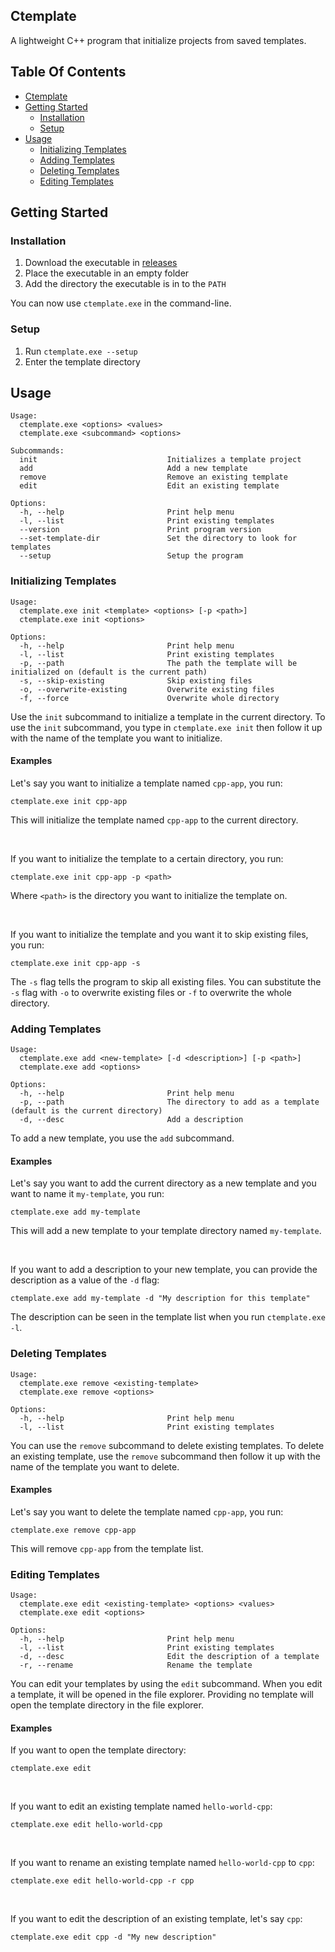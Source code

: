 ## Ctemplate
A lightweight C++ program that initialize projects from saved templates.

## Table Of Contents
- [Ctemplate](#project-template)
- [Getting Started](#getting-started)
  - [Installation](#installation)
  - [Setup](#setup)
- [Usage](#usage)
  - [Initializing Templates](#initializing-templates)
  - [Adding Templates](#adding-templates)
  - [Deleting Templates](#deleting-templates)
  - [Editing Templates](#editing-templates)

## Getting Started
### Installation
1. Download the executable in [releases](https://github.com/Scrappyz/Project-Template/releases)
2. Place the executable in an empty folder
3. Add the directory the executable is in to the `PATH`

You can now use `ctemplate.exe` in the command-line.

### Setup
1. Run `ctemplate.exe --setup`
2. Enter the template directory

## Usage
```
Usage:
  ctemplate.exe <options> <values>
  ctemplate.exe <subcommand> <options>

Subcommands:
  init                             Initializes a template project
  add                              Add a new template
  remove                           Remove an existing template
  edit                             Edit an existing template

Options:
  -h, --help                       Print help menu
  -l, --list                       Print existing templates
  --version                        Print program version
  --set-template-dir               Set the directory to look for templates
  --setup                          Setup the program
```
### Initializing Templates
```
Usage:
  ctemplate.exe init <template> <options> [-p <path>]
  ctemplate.exe init <options>

Options:
  -h, --help                       Print help menu
  -l, --list                       Print existing templates
  -p, --path                       The path the template will be initialized on (default is the current path)
  -s, --skip-existing              Skip existing files
  -o, --overwrite-existing         Overwrite existing files
  -f, --force                      Overwrite whole directory
```
Use the `init` subcommand to initialize a template in the current directory. To use the `init` subcommand, you type in `ctemplate.exe init` then follow it up with the name of the template you want to initialize.

#### Examples
Let's say you want to initialize a template named `cpp-app`, you run:
```
ctemplate.exe init cpp-app
```
This will initialize the template named `cpp-app` to the current directory.

<br>

If you want to initialize the template to a certain directory, you run:
```
ctemplate.exe init cpp-app -p <path>
```
Where `<path>` is the directory you want to initialize the template on.

<br>

If you want to initialize the template and you want it to skip existing files, you run:
```
ctemplate.exe init cpp-app -s
```
The `-s` flag tells the program to skip all existing files. You can substitute the `-s` flag with `-o` to overwrite existing files or `-f` to overwrite the whole directory.

### Adding Templates
```
Usage:
  ctemplate.exe add <new-template> [-d <description>] [-p <path>]
  ctemplate.exe add <options>

Options:
  -h, --help                       Print help menu
  -p, --path                       The directory to add as a template (default is the current directory)
  -d, --desc                       Add a description
```
To add a new template, you use the `add` subcommand.

#### Examples

Let's say you want to add the current directory as a new template and you want to name it `my-template`, you run:
```
ctemplate.exe add my-template
```
This will add a new template to your template directory named `my-template`.

<br>

If you want to add a description to your new template, you can provide the description as a value of the `-d` flag:
```
ctemplate.exe add my-template -d "My description for this template"
```
The description can be seen in the template list when you run `ctemplate.exe -l`.

### Deleting Templates
```
Usage:
  ctemplate.exe remove <existing-template>
  ctemplate.exe remove <options>

Options:
  -h, --help                       Print help menu
  -l, --list                       Print existing templates
```
You can use the `remove` subcommand to delete existing templates. To delete an existing template, use the `remove` subcommand then follow it up with the name of the template you want to delete.

#### Examples
Let's say you want to delete the template named `cpp-app`, you run:
```
ctemplate.exe remove cpp-app
```
This will remove `cpp-app` from the template list.

### Editing Templates
```
Usage:
  ctemplate.exe edit <existing-template> <options> <values>
  ctemplate.exe edit <options>

Options:
  -h, --help                       Print help menu
  -l, --list                       Print existing templates
  -d, --desc                       Edit the description of a template
  -r, --rename                     Rename the template
```
You can edit your templates by using the `edit` subcommand. When you edit a template, it will be opened in the file explorer. Providing no template will open the template directory in the file explorer.

#### Examples
If you want to open the template directory:
```
ctemplate.exe edit
```

<br>

If you want to edit an existing template named `hello-world-cpp`:
```
ctemplate.exe edit hello-world-cpp
```

<br>

If you want to rename an existing template named `hello-world-cpp` to `cpp`:
```
ctemplate.exe edit hello-world-cpp -r cpp
```

<br>

If you want to edit the description of an existing template, let's say `cpp`:
```
ctemplate.exe edit cpp -d "My new description"
```
